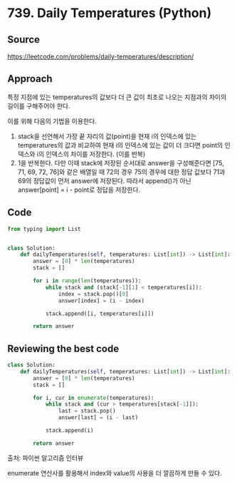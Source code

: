# 739. Daily Temperatures (Python)

## Source

https://leetcode.com/problems/daily-temperatures/description/

## Approach

특정 지점에 있는 temperatures의 값보다 더 큰 값이 최초로 나오는 지점과의 차이의 길이를 구해주어야 한다.

이를 위해 다음의 기법을 이용한다.

1. stack을 선언해서 가장 끝 자리의 값(point)을 현재 i의 인덱스에 있는 temperatures의 값과 비교하여 현재 i의 인덱스에 있는 값이 더 크다면 point의 인덱스와 i의 인덱스의 차이를 저장한다. (이를 반복)
2. 1을 반복한다. 다만 이때 stack에 저장된 순서대로 answer을 구성해준다면 [75, 71, 69, 72, 76]와 같은 배열일 때 72의 경우 75의 경우에 대한 정답 값보다 71과 69의 정답값이 먼저 answer에 저장된다. 따라서 append()가 아닌 answer[point] = i - point로 정답을 저장한다.

## Code

```python
from typing import List


class Solution:
    def dailyTemperatures(self, temperatures: List[int]) -> List[int]:
        answer = [0] * len(temperatures)
        stack = []

        for i in range(len(temperatures)):
            while stack and (stack[-1][1] < temperatures[i]):
                index = stack.pop()[0]
                answer[index] = (i - index)

            stack.append([i, temperatures[i]])

        return answer
```

## Reviewing the best code

```python
class Solution:
    def dailyTemperatures(self, temperatures: List[int]) -> List[int]:
        answer = [0] * len(temperatures)
        stack = []

        for i, cur in enumerate(temperatures):
            while stack and (cur > temperatures[stack[-1]]):
                last = stack.pop()
                answer[last] = (i - last)

            stack.append(i)

        return answer
```

출처: 파이썬 알고리즘 인터뷰

enumerate 연산사를 활용해서 index와 value의 사용을 더 깔끔하게 만들 수 있다.
